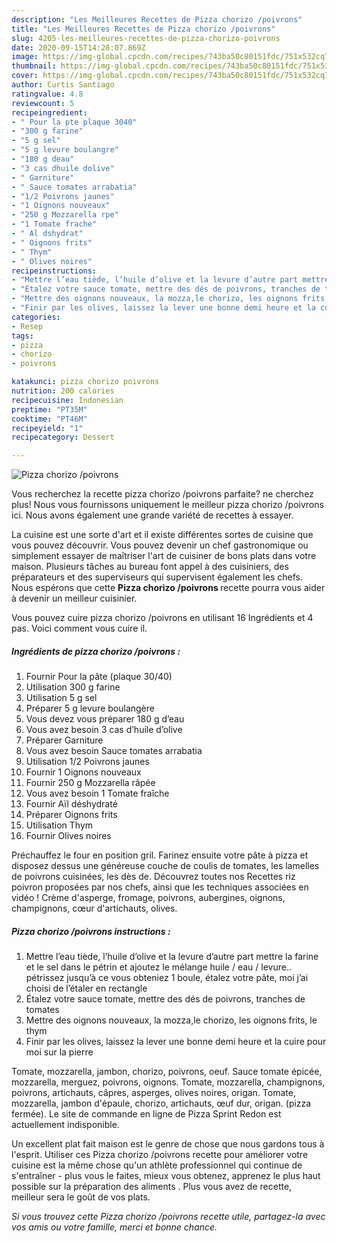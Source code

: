 ```yaml
---
description: "Les Meilleures Recettes de Pizza chorizo /poivrons"
title: "Les Meilleures Recettes de Pizza chorizo /poivrons"
slug: 4205-les-meilleures-recettes-de-pizza-chorizo-poivrons
date: 2020-09-15T14:28:07.869Z
image: https://img-global.cpcdn.com/recipes/743ba50c80151fdc/751x532cq70/pizza-chorizo-poivrons-photo-principale-de-la-recette.jpg
thumbnail: https://img-global.cpcdn.com/recipes/743ba50c80151fdc/751x532cq70/pizza-chorizo-poivrons-photo-principale-de-la-recette.jpg
cover: https://img-global.cpcdn.com/recipes/743ba50c80151fdc/751x532cq70/pizza-chorizo-poivrons-photo-principale-de-la-recette.jpg
author: Curtis Santiago
ratingvalue: 4.8
reviewcount: 5
recipeingredient:
- " Pour la pte plaque 3040"
- "300 g farine"
- "5 g sel"
- "5 g levure boulangre"
- "180 g deau"
- "3 cas dhuile dolive"
- " Garniture"
- " Sauce tomates arrabatia"
- "1/2 Poivrons jaunes"
- "1 Oignons nouveaux"
- "250 g Mozzarella rpe"
- "1 Tomate frache"
- " Al dshydrat"
- " Oignons frits"
- " Thym"
- " Olives noires"
recipeinstructions:
- "Mettre l’eau tiède, l’huile d’olive et la levure d’autre part mettre la farine et le sel dans le pétrin et ajoutez le mélange huile / eau / levure.. pétrissez jusqu’à ce vous obteniez 1 boule, étalez votre pâte, moi j’ai choisi de l’étaler en rectangle"
- "Étalez votre sauce tomate, mettre des dés de poivrons, tranches de tomates"
- "Mettre des oignons nouveaux, la mozza,le chorizo, les oignons frits, le thym"
- "Finir par les olives, laissez la lever une bonne demi heure et la cuire pour moi sur la pierre"
categories:
- Resep
tags:
- pizza
- chorizo
- poivrons

katakunci: pizza chorizo poivrons 
nutrition: 200 calories
recipecuisine: Indonesian
preptime: "PT35M"
cooktime: "PT46M"
recipeyield: "1"
recipecategory: Dessert

---
```



![Pizza chorizo /poivrons](https://img-global.cpcdn.com/recipes/743ba50c80151fdc/751x532cq70/pizza-chorizo-poivrons-photo-principale-de-la-recette.jpg)

Vous recherchez la recette pizza chorizo /poivrons parfaite? ne cherchez plus! Nous vous fournissons uniquement le meilleur pizza chorizo /poivrons ici. Nous avons également une grande variété de recettes à essayer.

La cuisine est une sorte d'art et il existe différentes sortes de cuisine que vous pouvez découvrir. Vous pouvez devenir un chef gastronomique ou simplement essayer de maîtriser l'art de cuisiner de bons plats dans votre maison. Plusieurs tâches au bureau font appel à des cuisiniers, des préparateurs et des superviseurs qui supervisent également les chefs. Nous espérons que cette <strong> Pizza chorizo /poivrons </strong> recette pourra vous aider à devenir un meilleur cuisinier.

<!--inarticleads1-->

Vous pouvez cuire pizza chorizo /poivrons en utilisant 16 Ingrédients et 4 pas. Voici comment vous cuire il.

##### Ingrédients de pizza chorizo /poivrons :

1. Fournir  Pour la pâte (plaque 30/40)
1. Utilisation 300 g farine
1. Utilisation 5 g sel
1. Préparer 5 g levure boulangère
1. Vous devez vous préparer 180 g d’eau
1. Vous avez besoin 3 cas d’huile d’olive
1. Préparer  Garniture
1. Vous avez besoin  Sauce tomates arrabatia
1. Utilisation 1/2 Poivrons jaunes
1. Fournir 1 Oignons nouveaux
1. Fournir 250 g Mozzarella râpée
1. Vous avez besoin 1 Tomate fraîche
1. Fournir  Aïl déshydraté
1. Préparer  Oignons frits
1. Utilisation  Thym
1. Fournir  Olives noires


Préchauffez le four en position gril. Farinez ensuite votre pâte à pizza et disposez dessus une généreuse couche de coulis de tomates, les lamelles de poivrons cuisinées, les dès de. Découvrez toutes nos Recettes riz poivron proposées par nos chefs, ainsi que les techniques associées en vidéo ! Crème d&#39;asperge, fromage, poivrons, aubergines, oignons, champignons, cœur d&#39;artichauts, olives. 

<!--inarticleads2-->

##### Pizza chorizo /poivrons instructions :

1. Mettre l’eau tiède, l’huile d’olive et la levure d’autre part mettre la farine et le sel dans le pétrin et ajoutez le mélange huile / eau / levure.. pétrissez jusqu’à ce vous obteniez 1 boule, étalez votre pâte, moi j’ai choisi de l’étaler en rectangle
1. Étalez votre sauce tomate, mettre des dés de poivrons, tranches de tomates
1. Mettre des oignons nouveaux, la mozza,le chorizo, les oignons frits, le thym
1. Finir par les olives, laissez la lever une bonne demi heure et la cuire pour moi sur la pierre


Tomate, mozzarella, jambon, chorizo, poivrons, oeuf. Sauce tomate épicée, mozzarella, merguez, poivrons, oignons. Tomate, mozzarella, champignons, poivrons, artichauts, câpres, asperges, olives noires, origan. Tomate, mozzarella, jambon d&#39;épaule, chorizo, artichauts, œuf dur, origan. (pizza fermée). Le site de commande en ligne de Pizza Sprint Redon est actuellement indisponible. 

<!--inarticleads1-->

<p>
Un excellent plat fait maison est le genre de chose que nous gardons tous à l'esprit. Utiliser ces Pizza chorizo /poivrons recette pour améliorer votre cuisine est la même chose qu'un athlète professionnel qui continue de s'entraîner - plus vous le faites, mieux vous obtenez, apprenez le plus haut possible sur la préparation des aliments . Plus vous avez de recette, meilleur sera le goût de vos plats.
</p>

<p>
<i>Si vous trouvez cette Pizza chorizo /poivrons recette utile, partagez-la avec vos amis ou votre famille, merci et bonne chance.</i>
</p>
